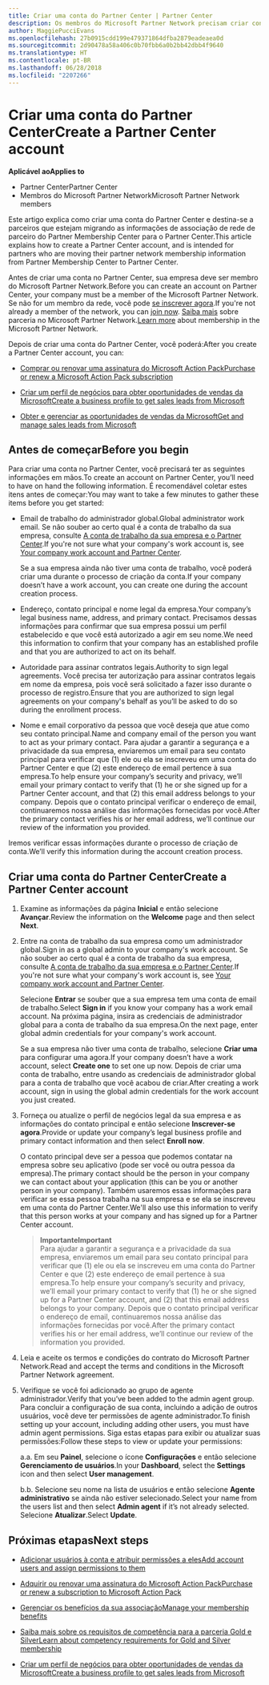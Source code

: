 ```yaml
---
title: Criar uma conta do Partner Center | Partner Center
description: Os membros do Microsoft Partner Network precisam criar contas do Partner Center para gerenciar seus benefícios e competências de rede e criar um perfil de negócios.
author: MaggiePucciEvans
ms.openlocfilehash: 27b0915cdd199e479371864dfba2879eadeaea0d
ms.sourcegitcommit: 2d90478a58a406c0b70fbb6a0b2bb42dbb4f9640
ms.translationtype: HT
ms.contentlocale: pt-BR
ms.lasthandoff: 06/28/2018
ms.locfileid: "2207266"
---
```

# <a name="create-a-partner-center-account"></a><span data-ttu-id="d03ef-103">Criar uma conta do Partner Center</span><span class="sxs-lookup"><span data-stu-id="d03ef-103">Create a Partner Center account</span></span>

**<span data-ttu-id="d03ef-104">Aplicável ao</span><span class="sxs-lookup"><span data-stu-id="d03ef-104">Applies to</span></span>**

-   <span data-ttu-id="d03ef-105">Partner Center</span><span class="sxs-lookup"><span data-stu-id="d03ef-105">Partner Center</span></span>
-   <span data-ttu-id="d03ef-106">Membros do Microsoft Partner Network</span><span class="sxs-lookup"><span data-stu-id="d03ef-106">Microsoft Partner Network members</span></span>


<span data-ttu-id="d03ef-107">Este artigo explica como criar uma conta do Partner Center e destina-se a parceiros que estejam migrando as informações de associação de rede de parceiro do Partner Membership Center para o Partner Center.</span><span class="sxs-lookup"><span data-stu-id="d03ef-107">This article explains how to create a Partner Center account, and is intended for partners who are moving their partner network membership information from Partner Membership Center to Partner Center.</span></span> 

<span data-ttu-id="d03ef-108">Antes de criar uma conta no Partner Center, sua empresa deve ser membro do Microsoft Partner Network.</span><span class="sxs-lookup"><span data-stu-id="d03ef-108">Before you can create an account on Partner Center, your company must be a member of the Microsoft Partner Network.</span></span> <span data-ttu-id="d03ef-109">Se não for um membro da rede, você pode [se inscrever agora](https://partners.microsoft.com/PartnerProgram/simplifiedenrollment.aspx).</span><span class="sxs-lookup"><span data-stu-id="d03ef-109">If you're not already a member of the network, you can [join now](https://partners.microsoft.com/PartnerProgram/simplifiedenrollment.aspx).</span></span>  <span data-ttu-id="d03ef-110">[Saiba mais](https://partner.microsoft.com/membership) sobre parceria no Microsoft Partner Network.</span><span class="sxs-lookup"><span data-stu-id="d03ef-110">[Learn more](https://partner.microsoft.com/membership) about membership in the Microsoft Partner Network.</span></span>  

<span data-ttu-id="d03ef-111">Depois de criar uma conta do Partner Center, você poderá:</span><span class="sxs-lookup"><span data-stu-id="d03ef-111">After you create a Partner Center account, you can:</span></span>

-   [<span data-ttu-id="d03ef-112">Comprar ou renovar uma assinatura do Microsoft Action Pack</span><span class="sxs-lookup"><span data-stu-id="d03ef-112">Purchase or renew a Microsoft Action Pack subscription</span></span>](mpn-get-action-pack.md)

-   [<span data-ttu-id="d03ef-113">Criar um perfil de negócios para obter oportunidades de vendas da Microsoft</span><span class="sxs-lookup"><span data-stu-id="d03ef-113">Create a business profile to get sales leads from Microsoft</span></span>](create-a-marketing-profile.md)

-   [<span data-ttu-id="d03ef-114">Obter e gerenciar as oportunidades de vendas da Microsoft</span><span class="sxs-lookup"><span data-stu-id="d03ef-114">Get and manage sales leads from Microsoft</span></span>](responding-to-referrals.md)

## <a name="before-you-begin"></a><span data-ttu-id="d03ef-115">Antes de começar</span><span class="sxs-lookup"><span data-stu-id="d03ef-115">Before you begin</span></span>

<span data-ttu-id="d03ef-116">Para criar uma conta no Partner Center, você precisará ter as seguintes informações em mãos.</span><span class="sxs-lookup"><span data-stu-id="d03ef-116">To create an account on Partner Center, you’ll need to have on hand the following information.</span></span> <span data-ttu-id="d03ef-117">É recomendável coletar estes itens antes de começar:</span><span class="sxs-lookup"><span data-stu-id="d03ef-117">You may want to take a few minutes to gather these items before you get started:</span></span>

-   <span data-ttu-id="d03ef-118">Email de trabalho do administrador global.</span><span class="sxs-lookup"><span data-stu-id="d03ef-118">Global administrator work email.</span></span> <span data-ttu-id="d03ef-119">Se não souber ao certo qual é a conta de trabalho da sua empresa, consulte [A conta de trabalho da sua empresa e o Partner Center](azure-active-directory-tenants-and-partner-center.md).</span><span class="sxs-lookup"><span data-stu-id="d03ef-119">If you're not sure what your company's work account is, see [Your company work account and Partner Center](azure-active-directory-tenants-and-partner-center.md).</span></span>

    <span data-ttu-id="d03ef-120">Se a sua empresa ainda não tiver uma conta de trabalho, você poderá criar uma durante o processo de criação da conta.</span><span class="sxs-lookup"><span data-stu-id="d03ef-120">If your company doesn’t have a work account, you can create one during the account creation process.</span></span> 

-   <span data-ttu-id="d03ef-121">Endereço, contato principal e nome legal da empresa.</span><span class="sxs-lookup"><span data-stu-id="d03ef-121">Your company’s legal business name, address, and primary contact.</span></span> <span data-ttu-id="d03ef-122">Precisamos dessas informações para confirmar que sua empresa possui um perfil estabelecido e que você está autorizado a agir em seu nome.</span><span class="sxs-lookup"><span data-stu-id="d03ef-122">We need this information to confirm that your company has an established profile and that you are authorized to act on its behalf.</span></span> 

-   <span data-ttu-id="d03ef-123">Autoridade para assinar contratos legais.</span><span class="sxs-lookup"><span data-stu-id="d03ef-123">Authority to sign legal agreements.</span></span> <span data-ttu-id="d03ef-124">Você precisa ter autorização para assinar contratos legais em nome da empresa, pois você será solicitado a fazer isso durante o processo de registro.</span><span class="sxs-lookup"><span data-stu-id="d03ef-124">Ensure that you are authorized to sign legal agreements on your company's behalf as you’ll be asked to do so during the enrollment process.</span></span>

-   <span data-ttu-id="d03ef-125">Nome e email corporativo da pessoa que você deseja que atue como seu contato principal.</span><span class="sxs-lookup"><span data-stu-id="d03ef-125">Name and company email of the person you want to act as your primary contact.</span></span> <span data-ttu-id="d03ef-126">Para ajudar a garantir a segurança e a privacidade da sua empresa, enviaremos um email para seu contato principal para verificar que (1) ele ou ela se inscreveu em uma conta do Partner Center e que (2) este endereço de email pertence à sua empresa.</span><span class="sxs-lookup"><span data-stu-id="d03ef-126">To help ensure your company’s security and privacy, we’ll email your primary contact to verify that (1) he or she signed up for a Partner Center account, and that (2) this email address belongs to your company.</span></span> <span data-ttu-id="d03ef-127">Depois que o contato principal verificar o endereço de email, continuaremos nossa análise das informações fornecidas por você.</span><span class="sxs-lookup"><span data-stu-id="d03ef-127">After the primary contact verifies his or her email address, we’ll continue our review of the information you provided.</span></span>

<span data-ttu-id="d03ef-128">Iremos verificar essas informações durante o processo de criação de conta.</span><span class="sxs-lookup"><span data-stu-id="d03ef-128">We’ll verify this information during the account creation process.</span></span> 
 
## <a name="create-a-partner-center-account"></a><span data-ttu-id="d03ef-129">Criar uma conta do Partner Center</span><span class="sxs-lookup"><span data-stu-id="d03ef-129">Create a Partner Center account</span></span>

1.  <span data-ttu-id="d03ef-130">Examine as informações da página **Inicial** e então selecione **Avançar**.</span><span class="sxs-lookup"><span data-stu-id="d03ef-130">Review the information on the **Welcome** page and then select **Next**.</span></span>

2.  <span data-ttu-id="d03ef-131">Entre na conta de trabalho da sua empresa como um administrador global.</span><span class="sxs-lookup"><span data-stu-id="d03ef-131">Sign in as a global admin to your company's work account.</span></span> <span data-ttu-id="d03ef-132">Se não souber ao certo qual é a conta de trabalho da sua empresa, consulte [A conta de trabalho da sua empresa e o Partner Center](azure-active-directory-tenants-and-partner-center.md).</span><span class="sxs-lookup"><span data-stu-id="d03ef-132">If you're not sure what your company's work account is, see [Your company work account and Partner Center](azure-active-directory-tenants-and-partner-center.md).</span></span>

    <span data-ttu-id="d03ef-133">Selecione **Entrar** se souber que a sua empresa tem uma conta de email de trabalho.</span><span class="sxs-lookup"><span data-stu-id="d03ef-133">Select **Sign in** if you know your company has a work email account.</span></span> <span data-ttu-id="d03ef-134">Na próxima página, insira as credenciais de administrador global para a conta de trabalho da sua empresa.</span><span class="sxs-lookup"><span data-stu-id="d03ef-134">On the next page, enter global admin credentials for your company's work account.</span></span> 

    <span data-ttu-id="d03ef-135">Se a sua empresa não tiver uma conta de trabalho, selecione **Criar uma** para configurar uma agora.</span><span class="sxs-lookup"><span data-stu-id="d03ef-135">If your company doesn’t have a work account, select **Create one** to set one up now.</span></span> <span data-ttu-id="d03ef-136">Depois de criar uma conta de trabalho, entre usando as credenciais de administrador global para a conta de trabalho que você acabou de criar.</span><span class="sxs-lookup"><span data-stu-id="d03ef-136">After creating a work account, sign in using the global admin credentials for the work account you just created.</span></span>

3.  <span data-ttu-id="d03ef-137">Forneça ou atualize o perfil de negócios legal da sua empresa e as informações do contato principal e então selecione **Inscrever-se agora**.</span><span class="sxs-lookup"><span data-stu-id="d03ef-137">Provide or update your company’s legal business profile and primary contact information and then select **Enroll now**.</span></span> 

    <span data-ttu-id="d03ef-138">O contato principal deve ser a pessoa que podemos contatar na empresa sobre seu aplicativo (pode ser você ou outra pessoa da empresa).</span><span class="sxs-lookup"><span data-stu-id="d03ef-138">The primary contact should be the person in your company we can contact about your application (this can be you or another person in your company).</span></span> <span data-ttu-id="d03ef-139">Também usaremos essas informações para verificar se essa pessoa trabalha na sua empresa e se ela se inscreveu em uma conta do Partner Center.</span><span class="sxs-lookup"><span data-stu-id="d03ef-139">We'll also use this information to verify that this person works at your company and has signed up for a Partner Center account.</span></span>

    >**<span data-ttu-id="d03ef-140">Importante</span><span class="sxs-lookup"><span data-stu-id="d03ef-140">Important</span></span>**<br> <span data-ttu-id="d03ef-141">Para ajudar a garantir a segurança e a privacidade da sua empresa, enviaremos um email para seu contato principal para verificar que (1) ele ou ela se inscreveu em uma conta do Partner Center e que (2) este endereço de email pertence à sua empresa.</span><span class="sxs-lookup"><span data-stu-id="d03ef-141">To help ensure your company’s security and privacy, we’ll email your primary contact to verify that (1) he or she signed up for a Partner Center account, and (2) that this email address belongs to your company.</span></span> <span data-ttu-id="d03ef-142">Depois que o contato principal verificar o endereço de email, continuaremos nossa análise das informações fornecidas por você.</span><span class="sxs-lookup"><span data-stu-id="d03ef-142">After the primary contact verifies his or her email address, we’ll continue our review of the information you provided.</span></span>

4.  <span data-ttu-id="d03ef-143">Leia e aceite os termos e condições do contrato do Microsoft Partner Network.</span><span class="sxs-lookup"><span data-stu-id="d03ef-143">Read and accept the terms and conditions in the Microsoft Partner Network agreement.</span></span> 

5.  <span data-ttu-id="d03ef-144">Verifique se você foi adicionado ao grupo de agente administrador.</span><span class="sxs-lookup"><span data-stu-id="d03ef-144">Verify that you’ve been added to the admin agent group.</span></span> <span data-ttu-id="d03ef-145">Para concluir a configuração de sua conta, incluindo a adição de outros usuários, você deve ter permissões de agente administrador.</span><span class="sxs-lookup"><span data-stu-id="d03ef-145">To finish setting up your account, including adding other users, you must have admin agent permissions.</span></span> <span data-ttu-id="d03ef-146">Siga estas etapas para exibir ou atualizar suas permissões:</span><span class="sxs-lookup"><span data-stu-id="d03ef-146">Follow these steps to view or update your permissions:</span></span>

    <span data-ttu-id="d03ef-147">a.</span><span class="sxs-lookup"><span data-stu-id="d03ef-147">a.</span></span> <span data-ttu-id="d03ef-148">Em seu **Painel**, selecione o ícone **Configurações** e então selecione **Gerenciamento de usuários**.</span><span class="sxs-lookup"><span data-stu-id="d03ef-148">In your **Dashboard**, select the **Settings** icon and then select **User management**.</span></span>  

    <span data-ttu-id="d03ef-149">b.</span><span class="sxs-lookup"><span data-stu-id="d03ef-149">b.</span></span> <span data-ttu-id="d03ef-150">Selecione seu nome na lista de usuários e então selecione **Agente administrativo** se ainda não estiver selecionado.</span><span class="sxs-lookup"><span data-stu-id="d03ef-150">Select your name from the users list and then select **Admin agent** if it’s not already selected.</span></span> <span data-ttu-id="d03ef-151">Selecione **Atualizar**.</span><span class="sxs-lookup"><span data-stu-id="d03ef-151">Select **Update**.</span></span>  

## <a name="next-steps"></a><span data-ttu-id="d03ef-152">Próximas etapas</span><span class="sxs-lookup"><span data-stu-id="d03ef-152">Next steps</span></span>

-   [<span data-ttu-id="d03ef-153">Adicionar usuários à conta e atribuir permissões a eles</span><span class="sxs-lookup"><span data-stu-id="d03ef-153">Add account users and assign permissions to them</span></span>](create-user-accounts-and-set-permissions.md)

-   [<span data-ttu-id="d03ef-154">Adquirir ou renovar uma assinatura do Microsoft Action Pack</span><span class="sxs-lookup"><span data-stu-id="d03ef-154">Purchase or renew a subscription to Microsoft Action Pack</span></span>](mpn-get-action-pack.md)

-   [<span data-ttu-id="d03ef-155">Gerenciar os benefícios da sua associação</span><span class="sxs-lookup"><span data-stu-id="d03ef-155">Manage your membership benefits</span></span>](manage-your-partner-network-benefits.md)

-   [<span data-ttu-id="d03ef-156">Saiba mais sobre os requisitos de competência para a parceria Gold e Silver</span><span class="sxs-lookup"><span data-stu-id="d03ef-156">Learn about competency requirements for Gold and Silver membership</span></span>](https://partner.microsoft.com/membership/competencies)

-   [<span data-ttu-id="d03ef-157">Criar um perfil de negócios para obter oportunidades de vendas da Microsoft</span><span class="sxs-lookup"><span data-stu-id="d03ef-157">Create a business profile to get sales leads from Microsoft</span></span>](create-a-marketing-profile.md)